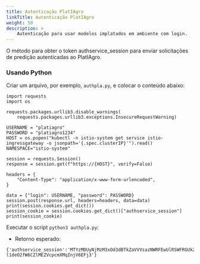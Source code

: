 ```yaml
---
title: Autenticação PlatIAgro
linkTitle: Autenticação PlatIAgro
weight: 50
description: >
    Autenticação para usar modelos implatados em ambiente com login.
---
```


O método para obter o token authservice_session para enviar solicitações de predição autenticadas ao PlatIAgro.

### Usando Python

Criar um arquivo, por exemplo, `authpla.py`, e colocar o conteúdo abaixo:

```
import requests
import os

requests.packages.urllib3.disable_warnings(
    requests.packages.urllib3.exceptions.InsecureRequestWarning)

USERNAME = "platiagro"
PASSWORD = "platiagro1234"
HOST = os.popen("kubectl -n istio-system get service istio-ingressgateway -o jsonpath='{.spec.clusterIP}'").read()
NAMESPACE="istio-system"

session = requests.Session()
response = session.get(f"https://{HOST}", verify=False)

headers = {
    "Content-Type": "application/x-www-form-urlencoded",
}

data = {"login": USERNAME, "password": PASSWORD}
session.post(response.url, headers=headers, data=data)
print(session.cookies.get_dict())
session_cookie = session.cookies.get_dict()["authservice_session"]
print(session_cookie)
```


Executar o script `python3 authpla.py`:
- Retorno esperado:

```
{'authservice_session':'MTYzMDUyNjMzM3xOd3dBTkZaVVVsazNWRFEwUlRSWFRGUkZOak5FU1RWV1MxVTBVbGhMVDBwTFRsZzNSa1ZEV1UxV1JWRTBSVXRGVUZGSU0weFpNMEU9fNUnZGVaU65-l1deO2fW6CZlMEZVcpcmXMqInjV6EFj3'}
```
